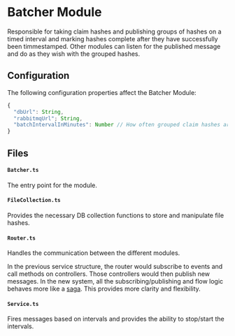 # Batcher Module

Responsible for taking claim hashes and publishing groups of hashes on a timed interval and marking hashes complete after they have successfully been timmestamped. Other modules can listen for the published message and do as they wish with the grouped hashes.

## Configuration

The following configuration properties affect the Batcher Module:

```js
{
  "dbUrl": String,
  "rabbitmqUrl"; String,
  "batchIntervalInMinutes": Number // How often grouped claim hashes are published
}
```

## Files

#### `Batcher.ts`   
The entry point for the module.

#### `FileCollection.ts`   
Provides the necessary DB collection functions to store and manipulate file hashes.

#### `Router.ts`   
Handles the communication between the different modules.

In the previous service structure, the router would subscribe to events and call methods on controllers. Those controllers would then publish new messages. In the new system, all the subscribing/publishing and flow logic behaves more like a [saga](https://github.com/redux-saga/redux-saga). This provides more clarity and flexibility.

#### `Service.ts`

Fires messages based on intervals and provides the ability to stop/start the intervals.
